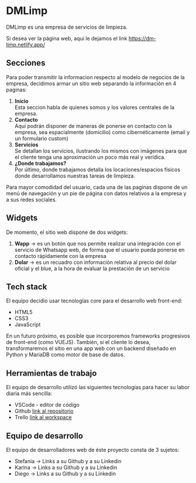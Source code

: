 # DMLimp

DMLimp es una empresa de servicios de limpieza.

Si desea ver la página web, aqui le dejamos el link https://dm-limp.netlify.app/

## Secciones

Para poder transmitir la informacion respecto al modelo de negocios de la empresa, decidimos armar un sitio web separando la información en 4 paginas:

1. **Inicio** <br>
   Esta seccion habla de quienes somos y los valores centrales de la empresa.
2. **Contacto** <br>
   Aquí podrán disponer de maneras de ponerse en contacto con la empresa, sea espacialmente (domicilio) como cibernéticamente (email y un formulario custom)
3. **Servicios** <br>
   Se detallan los servicios, ilustrando los mismos con imágenes para que el cliente tenga una aproximación un poco más real y verídica.
4. **¿Donde trabajamos?** <br>
   Por último, donde trabajamos detalla los locaciones/espacios físicos donde desarrollamos nuestras tareas de limpieza.

Para mayor comodidad del usuario, cada una de las paginas dispone de un menú de navegación y un pie de página con datos relativos a la empresa y a sus redes sociales.

## Widgets

De momento, el sitio web dispone de dos widgets:

1. **Wapp** -> es un botón que nos permite realizar una integración con el servicio de Whatsapp web, de forma que el usuario pueda ponerse en contacto rápidamente con la empresa
2. **Dolar** -> es un recuadro con información relativa al precio del dolar oficial y el blue, a la hora de evaluar la prestación de un servicio

## Tech stack

El equipo decidio usar tecnologías core para el desarrollo web front-end:

- HTML5
- CSS3
- JavaScript

En un futuro próximo, es posible que incorporemos frameworks progresivos de front-end (como VUEJS).
También, si el cliente lo desea, transformaremos el sitio en una app web con un backend diseñado en Python y MariaDB como motor de base de datos.

## Herramientas de trabajo

El equipo de desarrollo utilizó las siguientes tecnologías para hacer su labor diaria más sencilla:

- VSCode - editor de código
- Github [link al repositorio](https://github.com/DiegoNG90/DMLimp)
- Trello [link al workspace](https://trello.com/b/IRHoDvsc/dmlimp-codo-a-codo)

## Equipo de desarrollo

El equipo de desarrolladores web de éste proyecto consta de 3 sujetos:

- Stefania -> Links a su Github y a su Linkedin
- Karina -> Links a su Github y a su Linkedin
- Diego -> Links a su Github y a su Linkedin
